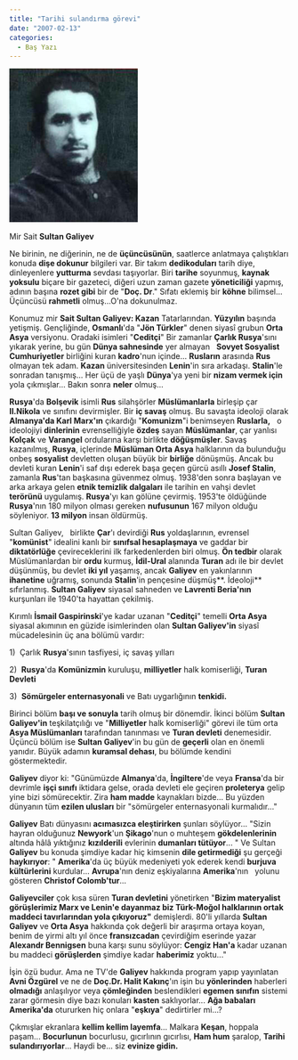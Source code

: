 ```yaml
---
title: "Tarihi sulandırma görevi"
date: "2007-02-13"
categories: 
  - Baş Yazı
---
```


[![sultangaliyev0011.jpg](../uploads/2007/08/sultangaliyev0011.jpg)](../uploads/2007/08/sultangaliyev0011.jpg "sultangaliyev0011.jpg")[](../uploads/2007/08/sultangaliyev0011.jpg "sultangaliyev0011.jpg")

Mir Sait **Sultan Galiyev** 

Ne birinin, ne diğerinin, ne de **üçüncüsünün**, saatlerce anlatmaya çalıştıkları konuda **dişe dokunur** bilgileri var. Bir takım **dedikoduları** tarih diye, dinleyenlere **yutturma** sevdası taşıyorlar. Biri **tarihe** soyunmuş, **kaynak yoksulu** biçare bir gazeteci, diğeri uzun zaman gazete **yöneticiliği** yapmış, adının başına **rozet gibi** bir de "**Doç. Dr**." Sıfatı eklemiş bir **köhne** bilimsel... Üçüncüsü **rahmetli** olmuş...O'na dokunulmaz.

Konumuz mir **Sait Sultan Galiyev: Kazan** Tatarlarından. **Yüzyılın** başında yetişmiş. Gençliğinde, **Osmanlı**'da "**Jön Türkler**" denen siyasî grubun **Orta Asya** versiyonu. Oradaki isimleri "**Ceditçi**" Bir zamanlar **Çarlık Rusya**'sını yıkarak yerine, bu gün **Dünya sahnesinde** yer almayan   **Sovyet Sosyalist Cumhuriyetler** birliğini kuran **kadro**'nun içinde... **Rusların** arasında **Rus** olmayan tek adam. **Kazan** üniversitesinden **Lenin**'in sıra arkadaşı. **Stalin**'le sonradan tanışmış... Her üçü de yaşlı **Dünya**'ya yeni bir **nizam vermek için** yola çıkmışlar... Bakın sonra **neler** olmuş...

**Rusya**'da **Bolşevik** isimli **Rus** silahşörler **Müslümanlarla** birleşip çar **II.Nikola** ve sınıfını devirmişler. Bir **iç savaş** olmuş. Bu savaşta ideoloji olarak **Almanya'da Karl Marx'ın** çıkardığı "**Komunizm**"i benimseyen **Ruslarla,**   o ideolojiyi **dinlerinin** evrenselliğiyle **özdeş** sayan **Müslümanlar**, çar yanlısı **Kolçak** ve **Varangel** ordularına karşı birlikte **döğüşmüşler**. Savaş kazanılmış, **Rusya**, içlerinde **Müslüman Orta Asya** halklarının da bulunduğu onbeş **sosyalist** devletten oluşan büyük bir **birliğe** dönüşmüş. Ancak bu devleti kuran **Lenin**'i saf dışı ederek başa geçen gürcü asıllı **Josef Stalin**, zamanla **Rus**'tan başkasına güvenmez olmuş. 1938'den sonra başlayan ve arka arkaya gelen **etnik temizlik dalgaları** ile tarihin en vahşi devlet **terörünü** uygulamış. **Rusya**'yı kan gölüne çevirmiş. 1953'te öldüğünde **Rusya**'nın 180 milyon olması gereken **nufusunun** 167 milyon olduğu söyleniyor. **13 milyon** insan öldürmüş.

Sultan Galiyev,   birlikte **Çar**'ı devirdiği **Rus** yoldaşlarının, evrensel "**komünist**" idealini kanlı bir **sınıfsal hesaplaşmaya** ve gaddar bir **diktatörlüğe** çevireceklerini ilk farkedenlerden biri olmuş. **Ön tedbir** olarak Müslümanlardan bir **ordu** kurmuş, **İdil-Ural** alanında **Turan** adı ile bir devlet düşünmüş, bu devlet **iki yıl** yaşamış, ancak **Galiyev** en yakınlarının **ihanetine** uğramış, sonunda **Stalin**'in pençesine düşmüş**. İdeoloji** sıfırlanmış. **Sultan Galiyev** siyasal sahneden ve **Lavrenti Beria'nın** kurşunları ile 1940'ta hayattan çekilmiş.

Kırımlı **İsmail Gaspirinski**'ye kadar uzanan "**Ceditçi**" temelli **Orta Asya** siyasal akımının en güzide isimlerinden olan **Sultan Galiyev'in** siyasî mücadelesinin üç ana bölümü vardır:

1)  Çarlık **Rusya**'sının tasfiyesi, iç savaş yılları

2)  **Rusya**'da **Komünizmin** kuruluşu, **milliyetler** halk komiserliği, **Turan Devleti**

3)  **Sömürgeler enternasyonali** ve Batı uygarlığının **tenkidi.**

Birinci bölüm **başı ve sonuyla** tarih olmuş bir dönemdir. İkinci bölüm **Sultan Galiyev'in** teşkilatçılığı ve "**Milliyetler** halk komiserliği" görevi ile tüm orta **Asya Müslümanları** tarafından tanınması ve **Turan devleti** denemesidir.   Üçüncü bölüm ise **Sultan Galiyev**'in bu gün de **geçerli** olan en önemli yanıdır. Büyük adamın **kuramsal dehası**, bu bölümde kendini göstermektedir.

**Galiyev** diyor ki: "Günümüzde **Almanya**'da, **İngiltere**'de veya **Fransa**'da bir devrimle **işçi sınıfı** iktidara gelse, orada devleti ele geçiren **proleterya** gelip yine bizi sömürecektir. Zira **ham madde** kaynakları bizde... Bu yüzden dünyanın tüm **ezilen ulusları** bir "sömürgeler enternasyonali kurmalıdır..."

**Galiyev** Batı dünyasını **acımasızca eleştirirken** şunları söylüyor... "Sizin hayran olduğunuz **Newyork**'un **Şikago**'nun o muhteşem **gökdelenlerinin** altında hâlâ yıktığınız **kızılderili** evlerinin **dumanları tütüyor**... " Ve Sultan **Galiyev** bu konuda şimdiye kadar hiç kimsenin **dile getirmediği** şu gerçeği **haykırıyor**: " **Amerika**'da üç büyük medeniyeti yok ederek kendi **burjuva kültürlerini** kurdular... **Avrupa**'nın deniz eşkiyalarına **Amerika**'nın   yolunu gösteren **Christof Colomb'tur**...

**Galiyevciler** çok kısa süren **Turan devletini** yönetirken "**Bizim materyalist görüşlerimiz Marx ve Lenin'e dayanmaz biz Türk-Moğol halklarının ortak maddeci tavırlarından yola çıkıyoruz"** demişlerdi. 80'li yıllarda **Sultan Galiyev** ve **Orta Asya** hakkında çok değerli bir araşırma ortaya koyan, benim de yirmi altı yıl önce **fransızcadan** çevirdiğim eserinde yazar **Alexandr Bennigsen** buna karşı sunu söylüyor: **Cengiz Han'a** kadar uzanan bu maddeci **görüşlerden** şimdiye kadar **haberimiz** yoktu..."

İşin özü budur. Ama ne TV'de **Galiyev** hakkında program yapıp yayınlatan **Avni Özgürel** ve ne de **Doç.Dr. Halit Kakınç**'ın işin bu **yönlerinden** haberleri **olmadığı** anlaşılıyor veya **çömleğinden** beslendikleri **egemen sınıfın** sistemi zarar görmesin diye bazı konuları **kasten** saklıyorlar... **Ağa babaları   Amerika'da** otururken hiç onlara "**eşkıya**" dedirtirler mi...?

Çıkmışlar ekranlara **kellim kellim layemfa**... Malkara **Keşan**, hoppala paşam... **Bocurlunun** bocurlusu, gıcırlının gıcırlısı, **Ham hum** şaralop, **Tarihi sulandırıyorlar**... Haydi be... siz **evinize gidin.**
